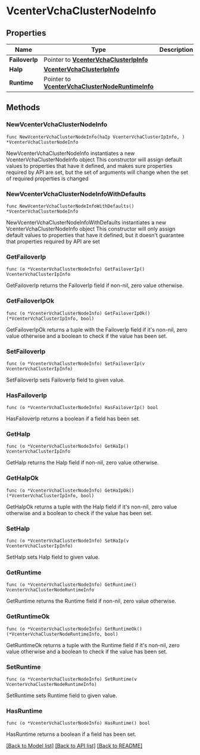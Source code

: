 # VcenterVchaClusterNodeInfo

## Properties

Name | Type | Description | Notes
------------ | ------------- | ------------- | -------------
**FailoverIp** | Pointer to [**VcenterVchaClusterIpInfo**](VcenterVchaClusterIpInfo.md) |  | [optional] 
**HaIp** | [**VcenterVchaClusterIpInfo**](VcenterVchaClusterIpInfo.md) |  | 
**Runtime** | Pointer to [**VcenterVchaClusterNodeRuntimeInfo**](VcenterVchaClusterNodeRuntimeInfo.md) |  | [optional] 

## Methods

### NewVcenterVchaClusterNodeInfo

`func NewVcenterVchaClusterNodeInfo(haIp VcenterVchaClusterIpInfo, ) *VcenterVchaClusterNodeInfo`

NewVcenterVchaClusterNodeInfo instantiates a new VcenterVchaClusterNodeInfo object
This constructor will assign default values to properties that have it defined,
and makes sure properties required by API are set, but the set of arguments
will change when the set of required properties is changed

### NewVcenterVchaClusterNodeInfoWithDefaults

`func NewVcenterVchaClusterNodeInfoWithDefaults() *VcenterVchaClusterNodeInfo`

NewVcenterVchaClusterNodeInfoWithDefaults instantiates a new VcenterVchaClusterNodeInfo object
This constructor will only assign default values to properties that have it defined,
but it doesn't guarantee that properties required by API are set

### GetFailoverIp

`func (o *VcenterVchaClusterNodeInfo) GetFailoverIp() VcenterVchaClusterIpInfo`

GetFailoverIp returns the FailoverIp field if non-nil, zero value otherwise.

### GetFailoverIpOk

`func (o *VcenterVchaClusterNodeInfo) GetFailoverIpOk() (*VcenterVchaClusterIpInfo, bool)`

GetFailoverIpOk returns a tuple with the FailoverIp field if it's non-nil, zero value otherwise
and a boolean to check if the value has been set.

### SetFailoverIp

`func (o *VcenterVchaClusterNodeInfo) SetFailoverIp(v VcenterVchaClusterIpInfo)`

SetFailoverIp sets FailoverIp field to given value.

### HasFailoverIp

`func (o *VcenterVchaClusterNodeInfo) HasFailoverIp() bool`

HasFailoverIp returns a boolean if a field has been set.

### GetHaIp

`func (o *VcenterVchaClusterNodeInfo) GetHaIp() VcenterVchaClusterIpInfo`

GetHaIp returns the HaIp field if non-nil, zero value otherwise.

### GetHaIpOk

`func (o *VcenterVchaClusterNodeInfo) GetHaIpOk() (*VcenterVchaClusterIpInfo, bool)`

GetHaIpOk returns a tuple with the HaIp field if it's non-nil, zero value otherwise
and a boolean to check if the value has been set.

### SetHaIp

`func (o *VcenterVchaClusterNodeInfo) SetHaIp(v VcenterVchaClusterIpInfo)`

SetHaIp sets HaIp field to given value.


### GetRuntime

`func (o *VcenterVchaClusterNodeInfo) GetRuntime() VcenterVchaClusterNodeRuntimeInfo`

GetRuntime returns the Runtime field if non-nil, zero value otherwise.

### GetRuntimeOk

`func (o *VcenterVchaClusterNodeInfo) GetRuntimeOk() (*VcenterVchaClusterNodeRuntimeInfo, bool)`

GetRuntimeOk returns a tuple with the Runtime field if it's non-nil, zero value otherwise
and a boolean to check if the value has been set.

### SetRuntime

`func (o *VcenterVchaClusterNodeInfo) SetRuntime(v VcenterVchaClusterNodeRuntimeInfo)`

SetRuntime sets Runtime field to given value.

### HasRuntime

`func (o *VcenterVchaClusterNodeInfo) HasRuntime() bool`

HasRuntime returns a boolean if a field has been set.


[[Back to Model list]](../README.md#documentation-for-models) [[Back to API list]](../README.md#documentation-for-api-endpoints) [[Back to README]](../README.md)


